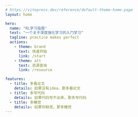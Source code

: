 ```yaml
---
# https://vitepress.dev/reference/default-theme-home-page
layout: home

hero:
  name: "RL学习指南"
  text: "一个关于深度强化学习的入门学习"
  tagline: practice makes perfect
  actions:
    - theme: brand
      text: 快速开始
      link: /start
    - theme: alt
      text: 资源查询
      link: /resource

features:
  - title: 多看论文
    details: 如果没有idea，那多看论文
  - title: 多写代码
    details: 如果代码写不出来，那多写代码
  - title: 多睡觉
    details: 如果你缺觉，那多睡觉
---
```


